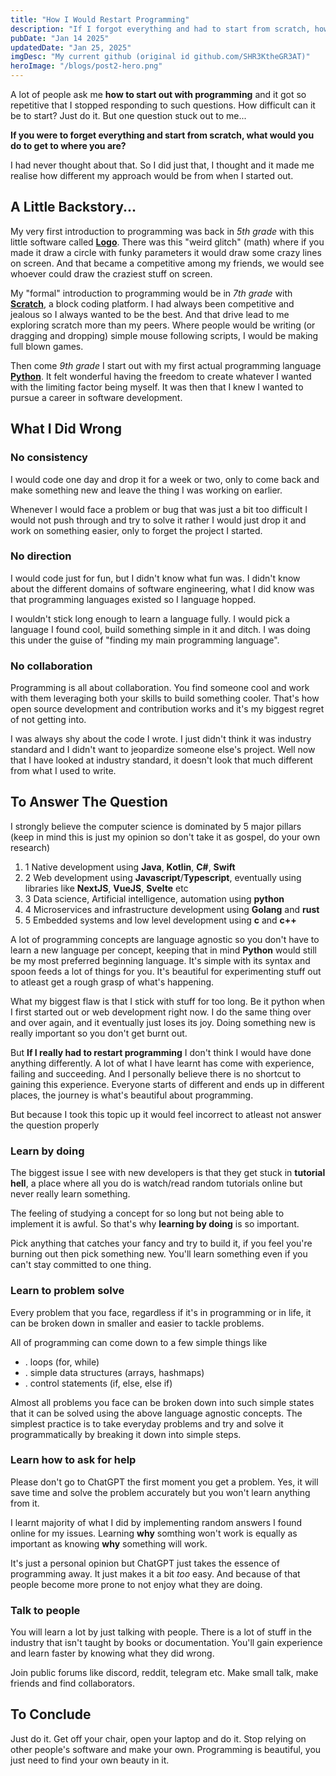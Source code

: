 ```yaml
---
title: "How I Would Restart Programming"
description: "If I forgot everything and had to start from scratch, how would I restart programming."
pubDate: "Jan 14 2025"
updatedDate: "Jan 25, 2025"
imgDesc: "My current github (original id github.com/SHR3KtheGR3AT)"
heroImage: "/blogs/post2-hero.png"
---
```


A lot of people ask me **how to start out with programming** and it got so repetitive that I stopped responding to such questions. How difficult can it be to start? Just do it. But one question stuck out to me...

**If you were to forget everything and start from scratch, what would you do to get to where you are?**

I had never thought about that. So I did just that, I thought and it made me realise how different my approach would be from when I started out.

## A Little Backstory...

My very first introduction to programming was back in _5th grade_ with this little software called **[Logo](<https://en.wikipedia.org/wiki/Logo_(programming_language)>)**. There was this "weird glitch" (math) where if you made it draw a circle with funky parameters it would draw some crazy lines on screen. And that became a competitive among my friends, we would see whoever could draw the craziest stuff on screen.

My "formal" introduction to programming would be in _7th grade_ with [**Scratch**](https://scratch.mit.edu/), a block coding platform. I had always been competitive and jealous so I always wanted to be the best. And that drive lead to me exploring scratch more than my peers. Where people would be writing (or dragging and dropping) simple mouse following scripts, I would be making full blown games.

Then come _9th grade_ I start out with my first actual programming language **[Python](https://www.python.org/)**. It felt wonderful having the freedom to create whatever I wanted with the limiting factor being myself. It was then that I knew I wanted to pursue a career in software development.

## What I Did Wrong

### No consistency

I would code one day and drop it for a week or two, only to come back and make something new and leave the thing I was working on earlier.

Whenever I would face a problem or bug that was just a bit too difficult I would not push through and try to solve it rather I would just drop it and work on something easier, only to forget the project I started.

### No direction

I would code just for fun, but I didn't know what fun was. I didn't know about the different domains of software engineering, what I did know was that programming languages existed so I language hopped.

I wouldn't stick long enough to learn a language fully. I would pick a language I found cool, build something simple in it and ditch. I was doing this under the guise of "finding my main programming language".

### No collaboration

Programming is all about collaboration. You find someone cool and work with them leveraging both your skills to build something cooler. That's how open source development and contribution works and it's my biggest regret of not getting into.

I was always shy about the code I wrote. I just didn't think it was industry standard and I didn't want to jeopardize someone else's project. Well now that I have looked at industry standard, it doesn't look that much different from what I used to write.

## To Answer The Question

I strongly believe the computer science is dominated by 5 major pillars (keep in mind this is just my opinion so don't take it as gospel, do your own research)

1. 1 Native development using **Java**, **Kotlin**, **C#**, **Swift**
2. 2 Web development using **Javascript**/**Typescript**, eventually using libraries like **NextJS**, **VueJS**, **Svelte** etc
3. 3 Data science, Artificial intelligence, automation using **python**
4. 4 Microservices and infrastructure development using **Golang** and **rust**
5. 5 Embedded systems and low level development using **c** and **c++**

A lot of programming concepts are language agnostic so you don't have to learn a new language per concept, keeping that in mind **Python** would still be my most preferred beginning language. It's simple with its syntax and spoon feeds a lot of things for you. It's beautiful for experimenting stuff out to atleast get a rough grasp of what's happening.

What my biggest flaw is that I stick with stuff for too long. Be it python when I first started out or web development right now. I do the same thing over and over again, and it eventually just loses its joy. Doing something new is really important so you don't get burnt out.

But **If I really had to restart programming** I don't think I would have done anything differently. A lot of what I have learnt has come with experience, failing and succeeding. And I personally believe there is no shortcut to gaining this experience. Everyone starts of different and ends up in different places, the journey is what's beautiful about programming.

But because I took this topic up it would feel incorrect to atleast not answer the question properly

### Learn by doing

The biggest issue I see with new developers is that they get stuck in **tutorial hell**, a place where all you do is watch/read random tutorials online but never really learn something.

The feeling of studying a concept for so long but not being able to implement it is awful. So that's why **learning by doing** is so important.

Pick anything that catches your fancy and try to build it, if you feel you're burning out then pick something new. You'll learn something even if you can't stay committed to one thing.

### Learn to problem solve

Every problem that you face, regardless if it's in programming or in life, it can be broken down in smaller and easier to tackle problems.

All of programming can come down to a few simple things like

- . loops (for, while)
- . simple data structures (arrays, hashmaps)
- . control statements (if, else, else if)

Almost all problems you face can be broken down into such simple states that it can be solved using the above language agnostic concepts. The simplest practice is to take everyday problems and try and solve it programmatically by breaking it down into simple steps.

### Learn how to ask for help

Please don't go to ChatGPT the first moment you get a problem. Yes, it will save time and solve the problem accurately but you won't learn anything from it.

I learnt majority of what I did by implementing random answers I found online for my issues. Learning **why** somthing won't work is equally as important as knowing **why** something will work.

It's just a personal opinion but ChatGPT just takes the essence of programming away. It just makes it a bit _too_ easy. And because of that people become more prone to not enjoy what they are doing.

### Talk to people

You will learn a lot by just talking with people. There is a lot of stuff in the industry that isn't taught by books or documentation. You'll gain experience and learn faster by knowing what they did wrong.

Join public forums like discord, reddit, telegram etc. Make small talk, make friends and find collaborators.

## To Conclude

Just do it. Get off your chair, open your laptop and do it. Stop relying on other people's software and make your own. Programming is beautiful, you just need to find your own beauty in it.
